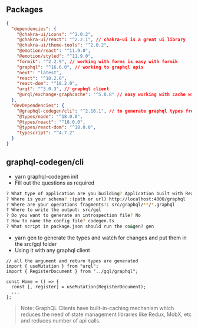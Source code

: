 ## Packages

```json
{
  "dependencies": {
    "@chakra-ui/icons": "^2.0.2",
    "@chakra-ui/react": "^2.2.1", // chakra-ui is a great ui library
    "@chakra-ui/theme-tools": "^2.0.2",
    "@emotion/react": "^11.9.0",
    "@emotion/styled": "^11.9.0",
    "formik": "^2.2.9", // working with forms is easy with formik
    "graphql": "^16.6.0", // working to graphql apis
    "next": "latest",
    "react": "^18.2.0",
    "react-dom": "^18.2.0",
    "urql": "^3.0.3", // graphql client
    "@urql/exchange-graphcache": "^5.0.8" // easy working with cache with urql
  },
  "devDependencies": {
    "@graphql-codegen/cli": "^2.16.1", // to generate graphql types from the source endpoint
    "@types/node": "^18.0.0",
    "@types/react": "^18.0.0",
    "@types/react-dom": "^18.0.0",
    "typescript": "^4.7.2"
  }
}
```

## graphql-codegen/cli

- yarn graphql-codegen init
- Fill out the questions as required

```bash
? What type of application are you building? Application built with React
? Where is your schema? :(path or url) http://localhost:4000/graphql
? Where are your operations fragments?: src/graphql/**/*.graphql
? Where to write the output: src/gql
? Do you want to generate an introspection file? No
? How to name the config file? codegen.ts
? What script in package.json should run the co&gen? gen
```

- yarn gen to generate the types and watch for changes and put them in the src/gql folder
- Using it with any graphql client

```tsx
// all the argument and return types are generated
import { useMutation } from "urql";
import { RegisterDocument } from "../gql/graphql";

const Home = () => {
  const [, register] = useMutation(RegisterDocument);
  ...
};
```

> Note: GraphQL Clients have built-in-caching mechanism which reduces the need of state management libraries like Redux, MobX, etc and reduces number of api calls.
